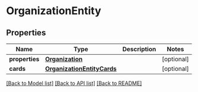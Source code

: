 # OrganizationEntity

## Properties
Name | Type | Description | Notes
------------ | ------------- | ------------- | -------------
**properties** | [**Organization**](Organization.md) |  | [optional] 
**cards** | [**OrganizationEntityCards**](OrganizationEntityCards.md) |  | [optional] 

[[Back to Model list]](../README.md#documentation-for-models) [[Back to API list]](../README.md#documentation-for-api-endpoints) [[Back to README]](../README.md)

